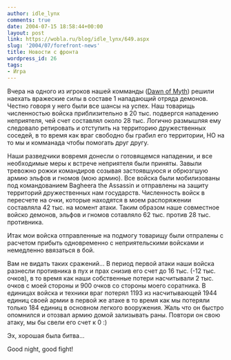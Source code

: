 ```yaml
---
author: idle_lynx
comments: true
date: 2004-07-15 18:58:44+00:00
layout: post
link: https://wobla.ru/blog/idle_lynx/649.aspx
slug: '2004/07/forefront-news'
title: Новости с фронта
wordpress_id: 26
tags:
- Игра
---
```


Вчера на одного из игроков нашей комманды ([Dawn of Myth](http://www.dawnofmyth.net/)) решили наехать вражеские силы в составе 1 нападающий отряда демонов. Честно говоря у него были все шансы на успех. Наш товарищь численностью войска приблизительно в 20 тыс. подвергся нападению неприятеля, чей счет составлял около 28 тыс. Логично размышляя ему следовало ретировать и отступить на территорию дружественных соседей, в то время как враг свободно бы грабил его территории, НО на то мы и комманада чтобы помогать друг другу.

Наши разведчики вовремя донесли о готовящемся нападении, и все необходимые меры к встрече неприятеля были приняты. Завыли тревожно рожки командиров созывая застоявшуюся и обрюзгшую армию эльфов и гномов (мою армию). Все войска были мобилизованы под командованием Bagheera the Assassin и отправлены на защиту территорий дружественных нам государств. Численность войск в пересчете на очки, которые находятся в моем распоряжении составляла 42 тыс. на момент атаки. Таким образом наше совместное войско демонов, эльфов и гномов сотавляло 62 тыс. против 28 тыс. противника.

Итак мои войска отправленные на подмогу товарищу были отпралены с расчетом прибыть одновременно с неприятельскими войсками и немедленно ввязаться в бой.

Вам не видать таких сражений... В период первой атаки наши войска разнесли противника в пух и прах снизив его счет до 16 тыс. (-12 тыс. очков), в то время как наши собственные потери насчитывали 2 тыс. очков с моей стороны и 900 очков со стороны моего соратника. В единицах войска и техники враг потерял 1193 из насчитывающей 1944 единиц своей армии в первой же атаке в то время как мы потеряли только 184 единиц в основном легкого вооружения. Жаль что он быстро опомнился и отозвал армию домой зализывать раны. Повтори он свою атаку, мы бы свели его счет к 0 :)

Эх, хорошая была битва...

Good night, good fight!
